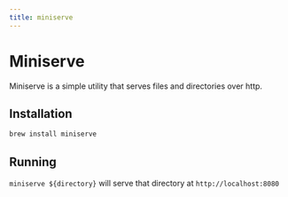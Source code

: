 ```yaml
---
title: miniserve
---
```


# Miniserve

Miniserve is a simple utility that serves files and directories over
http.

## Installation

```sh
brew install miniserve
```

## Running

`miniserve ${directory}` will serve that directory at
`http://localhost:8080`
